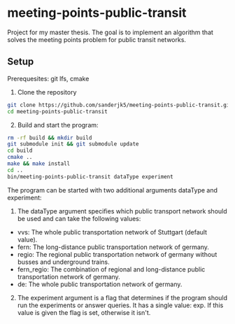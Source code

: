# meeting-points-public-transit
Project for my master thesis. The goal is to implement an algorithm that solves the meeting points problem for public transit networks.

## Setup 
Prerequesites: git lfs, cmake

1. Clone the repository
```bash
git clone https://github.com/sanderjk5/meeting-points-public-transit.git
cd meeting-points-public-transit
```
2. Build and start the program:
```bash
rm -rf build && mkdir build
git submodule init && git submodule update
cd build
cmake ..
make && make install
cd ..
bin/meeting-points-public-transit dataType experiment
```
The program can be started with two additional arguments dataType and experiment:
1. The dataType argument specifies which public transport network should be used and can take the following values:

* vvs: The whole public transportation network of Stuttgart (default value).
* fern: The long-distance public transportation network of germany.
* regio: The regional public transportation network of germany without busses and underground trains.
* fern_regio: The combination of regional and long-distance public transportation network of germany.
* de: The whole public transportation network of germany.

2. The experiment argument is a flag that determines if the program should run the experiments or answer queries. It has a single value: exp. If this value is given the flag is set, otherwise it isn't.
